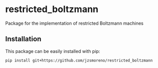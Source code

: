 # restricted_boltzmann
Package for the implementation of restricted Boltzmann machines 

## Installation

This package can be easily installed with pip:
```bash
pip install git+https://github.com/jzsmoreno/restricted_boltzmann
```